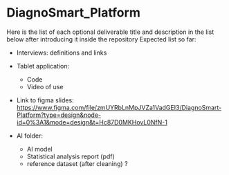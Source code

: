# DiagnoSmart_Platform

Here is the list of each optional deliverable title and description in the list below after introducing it inside the repository
Expected list so far:
- Interviews: definitions and links

- Tablet application:
  - Code 
  - Video of use
- Link to figma slides: https://www.figma.com/file/zmUYRbLnMpJVZa1VadGEI3/DiagnoSmart-Platform?type=design&node-id=0%3A1&mode=design&t=Hc87D0MKHovL0NfN-1
- AI folder:
  - AI model
  - Statistical analysis report (pdf)
  - reference dataset (after cleaning) ?
